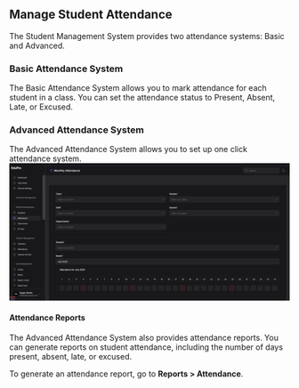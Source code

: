 ## Manage Student Attendance

The Student Management System provides two attendance systems: Basic and Advanced.

### Basic Attendance System

The Basic Attendance System allows you to mark attendance for each student in a class. You can set the attendance status to Present, Absent, Late, or Excused.

### Advanced Attendance System

The Advanced Attendance System allows you to set up one click attendance system.
![Advanced Attendance](https://raw.githubusercontent.com/masrur447/school-docs/main/docs/attendance.png)

#### Attendance Reports

The Advanced Attendance System also provides attendance reports. You can generate reports on student attendance, including the number of days present, absent, late, or excused.

To generate an attendance report, go to **Reports > Attendance**.
